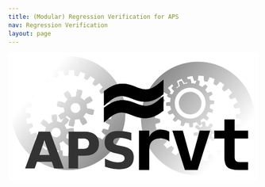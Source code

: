 ```yaml
---
title: (Modular) Regression Verification for APS
nav: Regression Verification
layout: page
---
```



![](../rvt-logo.svg)

